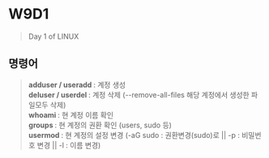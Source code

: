 # W9D1
> Day 1 of LINUX

## 명령어
> <b> adduser / useradd </b> : 계정 생성 <br>
> <b> deluser / userdel </b> : 계정 삭제 (--remove-all-files 해당 계정에서 생성한 파일모두 삭제) <br>
> <b> whoami </b> : 현 계정 이름 확인 <br>
> <b> groups </b> : 현 계정의 권환 확인 (users, sudo 등) <br>
> <b> usermod </b> : 현 계정의 설정 변경 (-aG sudo : 권환변경(sudo)로 || -p : 비밀번호 변경 || -l : 이름 변경)<br>
